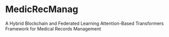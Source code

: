 # MedicRecManag
A Hybrid Blockchain and Federated Learning Attention-Based Transformers Framework for Medical Records Management
